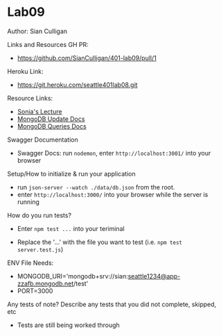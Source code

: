 # Lab09

Author: Sian Culligan

Links and Resources
GH PR:
- https://github.com/SianCulligan/401-lab09/pull/1

Heroku Link: 
- https://git.heroku.com/seattle401lab08.git

Resource Links:
- [Sonia's Lecture](https://www.youtube.com/watch?v=yImo5aNDjjA)
- [MongoDB Update Docs](https://www.guru99.com/mongodb-update-document.html)
- [MongoDB Queries Docs](https://mongodb.github.io/node-mongodb-native/markdown-docs/queries.html)

Swagger Documentation
- Swagger Docs: run ``nodemon``, enter ``http://localhost:3001/`` into your browser

Setup/How to initialize & run your application 
- run ``json-server --watch ./data/db.json`` from the root. 
- enter ``http://localhost:3000/`` into your browser while the server is running

How do you run tests?
- Enter ``npm test ...`` into your teriminal
* Replace the '...' with the file you want to test (i.e. ``npm test server.test.js``)

ENV File Needs: 
- MONGODB_URI='mongodb+srv://sian:seattle1234@app-zzafb.mongodb.net/test'
- PORT=3000

Any tests of note?
Describe any tests that you did not complete, skipped, etc
- Tests are still being worked through  
